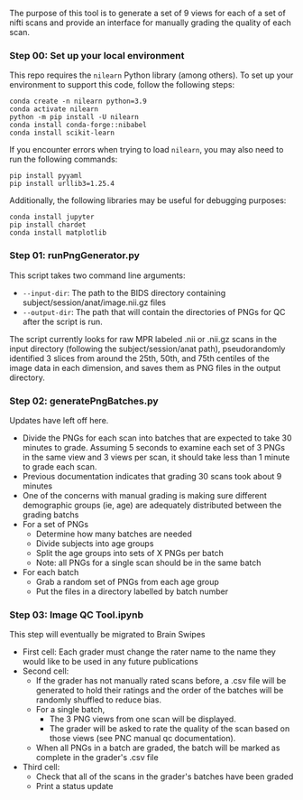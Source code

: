 The purpose of this tool is to generate a set of 9 views for each of a set of nifti scans and provide an interface for manually grading the quality of each scan.

### Step 00: Set up your local environment

This repo requires the `nilearn` Python library (among others). To set up your environment to support this code, follow the following steps:

```
conda create -n nilearn python=3.9
conda activate nilearn
python -m pip install -U nilearn
conda install conda-forge::nibabel
conda install scikit-learn
```

If you encounter errors when trying to load `nilearn`, you may also need to run the following commands:

```
pip install pyyaml
pip install urllib3=1.25.4
```

Additionally, the following libraries may be useful for debugging purposes: 

```
conda install jupyter
pip install chardet
conda install matplotlib
```

### Step 01: runPngGenerator.py

This script takes two command line arguments:

- `--input-dir`: The path to the BIDS directory containing subject/session/anat/image.nii.gz files
- `--output-dir`: The path that will contain the directories of PNGs for QC after the script is run.

The script currently looks for raw MPR labeled .nii or .nii.gz scans in the input directory (following the subject/session/anat path), pseudorandomly identified 3 slices from around the 25th, 50th, and 75th centiles of the image data in each dimension, and saves them as PNG files in the output directory.

### Step 02: generatePngBatches.py

Updates have left off here.

- Divide the PNGs for each scan into batches that are expected to take 30 minutes to grade. Assuming 5 seconds to examine each set of 3 PNGs in the same view and 3 views per scan, it should take less than 1 minute to grade each scan. 
- Previous documentation indicates that grading 30 scans took about 9 minutes
- One of the concerns with manual grading is making sure different demographic groups (ie, age) are adequately distributed between the grading batchs
- For a set of PNGs
    - Determine how many batches are needed
    - Divide subjects into age groups
    - Split the age groups into sets of X PNGs per batch
    - Note: all PNGs for a single scan should be in the same batch
- For each batch
    - Grab a random set of PNGs from each age group
    - Put the files in a directory labelled by batch number

### Step 03: Image QC Tool.ipynb

This step will eventually be migrated to Brain Swipes

- First cell: Each grader must change the rater name to the name they would like to be used in any future publications
- Second cell:
    - If the grader has not manually rated scans before, a .csv file will be generated to hold their ratings and the order of the batches will be randomly shuffled to reduce bias.
    - For a single batch,
        - The 3 PNG views from one scan will be displayed. 
        - The grader will be asked to rate the quality of the scan based on those views (see PNC manual qc documentation).
    - When all PNGs in a batch are graded, the batch will be marked as complete in the grader's .csv file
- Third cell:
    - Check that all of the scans in the grader's batches have been graded
    - Print a status update
